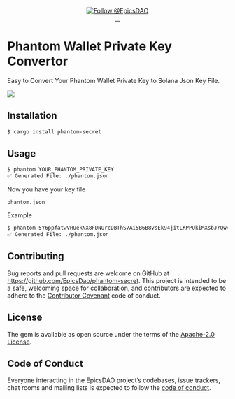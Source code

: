 <p align="center">
  <a href="https://twitter.com/intent/follow?screen_name=EpicsDAO">
    <img src="https://img.shields.io/twitter/follow/EpicsDAO.svg?label=Follow%20@EpicsDAO" alt="Follow @EpicsDAO" />
  </a>
  <br/>
  <a aria-label="Crate Version" href="https://crates.io/crates/phantom-secret">
    <img alt="" src="https://badgen.net/crates/v/phantom-secret">
  </a>
  <a aria-label="Crate Download" href="https://crates.io/crates/phantom-secret">
    <img alt="" src="https://badgen.net/crates/d/phantom-secret">
  </a>
  <a aria-label="License" href="https://github.com/EpicsDao/phantom-secret/blob/master/LICENSE.txt">
    <img alt="" src="https://badgen.net/badge/license/Apache/blue">
  </a>
    <a aria-label="Code of Conduct" href="https://github.com/EpicsDao/phantom-secret/blob/master/CODE_OF_CONDUCT.md">
    <img alt="" src="https://img.shields.io/badge/Contributor%20Covenant-2.1-4baaaa.svg">
  </a>
</p>

# Phantom Wallet Private Key Convertor

Easy to Convert Your Phantom Wallet Private Key to Solana Json Key File.

<p>
  <a aria-label="Phantom Wallet Convert Private Key to Solana Json Key FIle">
    <img src="https://storage.googleapis.com/zapp-bucket/img/phantom-secret.png">
  </a>
</p>


## Installation

```bash
$ cargo install phantom-secret
```

## Usage

```bash
$ phantom YOUR_PHANTOM_PRIVATE_KEY
✅ Generated File: ./phantom.json
```

Now you have your key file 

`phantom.json` 

Example

```bash
$ phantom 5Y6ppfatwVHUekNX8FDNUrcDBThS7Ai5B6B8vsEk94jitLKPPUkiMXsbJrQw4yf4DpZJymnqLaWKuCpQ4j3Wp88e
✅ Generated File: ./phantom.json
```


## Contributing

Bug reports and pull requests are welcome on GitHub at https://github.com/EpicsDao/phantom-secret. This project is intended to be a safe, welcoming space for collaboration, and contributors are expected to adhere to the [Contributor Covenant](http://contributor-covenant.org) code of conduct.

## License

The gem is available as open source under the terms of the [Apache-2.0 License](https://www.apache.org/licenses/LICENSE-2.0).

## Code of Conduct

Everyone interacting in the EpicsDAO project’s codebases, issue trackers, chat rooms and mailing lists is expected to follow the [code of conduct](https://github.com/EpicsDao/phantom-secret/blob/master/CODE_OF_CONDUCT.md).
